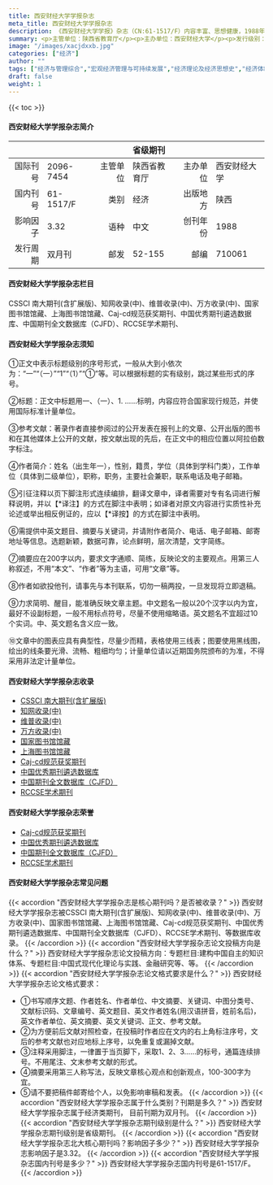 ```yaml
---
title: 西安财经大学学报杂志
meta_title: 西安财经大学学报杂志
description: 《西安财经大学学报》杂志（CN:61-1517/F）内容丰富、思想健康，1988年创刊，目前以双月刊形式发行，刊物对外积极扩大宣传，致力于提高杂志质量与影响。杂志一直秉承"百花齐放、百家争鸣"的方针，倡导学术民主，弘扬严谨的学风。期刊以求真务实为风格，强化特色，致力于繁荣学术，其办刊宗旨是"探索理论前沿、追求学术创新、扶植学苑新人、服务西部经济"。 作为国内外公开发行的学术期刊主要栏目包括财政与税收、西部经济、金融研究、财务、会计与审计、产业经济、经济理论等，覆盖了经济和管理科学的多个领域。《西安财经大学学报》不仅发表了一系列国内经济学家的杰出作品，如马洪、于光远等知名学者，而且近年来，其发表的文章被全国权威转载期刊的摘转率持续提高，影响因子和被引频次迅速提升，学术影响力不断扩大。目前，该期刊已成为中国人文社会科学核心期刊，CSSCI扩展版来源期刊，中国人文社科学报核心期刊，全国高校百强社科期刊，陕西省权威社科学报，RCCSE中国核心学术期刊等。 《西安财经大学学报》的投稿要求严格，要求论文论点突出、方法科学、论据充足、论证严密、逻辑清楚、语言简练，并且摘要应详细说明研究目的、方法、结果、结论和创新之处。此外，论文的开始应有本论题的研究成果综述，指出本文的创新点。
summary: <p>主管单位：陕西省教育厅</p><p>主办单位：西安财经大学</p><p>发行级别：省级期刊</p><p>发行周期：双月刊</p>
image: "/images/xacjdxxb.jpg"
categories: ["经济"]
author: ""
tags: ["经济与管理综合","宏观经济管理与可持续发展","经济理论及经济思想史","经济体制改革","经济统计","农业经济","工业经济","交通运输经济","企业经济","旅游","文化经济","信息经济与邮政经济","服务业经济","贸易经济","财政与税收","金融","证券","保险","投资","会计","审计","市场研究与信息","管理学","领导学与决策学","科学研究管理",]
draft: false
weight: 1
---
```


{{< toc >}}

#### 西安财经大学学报杂志简介
|               |                               |               | 省级期刊        |               |                           |
| ------------: | :---------------------------- | ------------: | :---------------------------- | ------------: | :------------------------ |
| 国际刊号      | 2096-7454   | 主管单位      | 陕西省教育厅     | 主办单位      | 西安财经大学     |
| 国内刊号      | 61-1517/F        | 类别          | 经济       | 出版地方      | 陕西           |
| 影响因子      | 3.32        | 语种          | 中文             | 创刊年份      | 1988    |
| 发行周期      | 双月刊    | 邮发          | 52-155              | 邮编          | 710061      |

#### 西安财经大学学报杂志栏目
<span>CSSCI 南大期刊(含扩展版)</span>、<span>知网收录(中)</span>、<span>维普收录(中)</span>、<span>万方收录(中)</span>、<span>国家图书馆馆藏</span>、<span>上海图书馆馆藏</span>、<span>Caj-cd规范获奖期刊</span>、<span>中国优秀期刊遴选数据库</span>、<span>中国期刊全文数据库（CJFD）</span>、<span>RCCSE学术期刊</span>、

#### 西安财经大学学报杂志须知
<p><p>
	①正文中表示标题级别的序号形式，一般从大到小依次为：“一”“（一）”“1”“（1）”“①”等。可以根据标题的实有级别，跳过某些形式的序号。
</p><p>
	②标题：正文中标题用一、（一）、1. ……标明，内容应符合国家现行规范，并使用国际标准计量单位。
</p><p>
	③参考文献：著录作者直接参阅过的公开发表在报刊上的文章、公开出版的图书和在其他媒体上公开的文献，按文献出现的先后，在正文中的相应位置以阿拉伯数字标注。
</p><p>
	④作者简介：姓名（出生年一），性别，籍贯，学位（具体到学科门类），工作单位（具体到二级单位），职称，职务，主要社会兼职，联系电话及电子邮箱。
</p><p>
	⑤引征注释以页下脚注形式连续编排，翻译文章中，译者需要对专有名词进行解释说明，并以【*译注】的方式在脚注中表明；如译者对原文内容进行实质性补充论述或举出相反例证的，应以【*译按】的方式在脚注中表明。
</p><p>
	⑥需提供中英文题目、摘要与关键词，并请附作者简介、电话、电子邮箱、邮寄地址等信息。选题新颖，数据可靠，论点鲜明，层次清楚，文字简练。
</p><p>
	⑦摘要应在200字以内，要求文字通顺、简练，反映论文的主要观点。用第三人称叙述，不用“本文”、“作者”等为主语，可用“文章”等。
</p><p>
	⑧作者如欲投他刊，请事先与本刊联系，切勿一稿两投，一旦发现将立即退稿。
</p><p>
	⑨力求简明、醒目，能准确反映文章主题。中文题名一般以20个汉字以内为宜，最好不设副标题，一般不用标点符号，尽量不使用缩略语。英文题名不宜超过10个实词。中、英文题名含义应一致。
</p><p>
	⑩文章中的图表应具有典型性，尽量少而精，表格使用三线表；图要使用黑线图，绘出的线条要光滑、流畅、粗细均匀；计量单位请以近期国务院颁布的为准，不得采用非法定计量单位。
</p></p>


#### 西安财经大学学报杂志收录
<ul>
    <li class="inline-block">
        <a class="bg-theme-light hover:bg-primary dark:bg-darkmode-theme-light dark:hover:bg-darkmode-primary dark:hover:text-dark m-1 block rounded px-3 py-1 hover:text-white" href="#西安财经大学学报杂志收录">
        CSSCI 南大期刊(含扩展版)
        </a>
    </li>
    <li class="inline-block">
        <a class="bg-theme-light hover:bg-primary dark:bg-darkmode-theme-light dark:hover:bg-darkmode-primary dark:hover:text-dark m-1 block rounded px-3 py-1 hover:text-white" href="#西安财经大学学报杂志收录">
        知网收录(中)
        </a>
    </li>
    <li class="inline-block">
        <a class="bg-theme-light hover:bg-primary dark:bg-darkmode-theme-light dark:hover:bg-darkmode-primary dark:hover:text-dark m-1 block rounded px-3 py-1 hover:text-white" href="#西安财经大学学报杂志收录">
        维普收录(中)
        </a>
    </li>
    <li class="inline-block">
        <a class="bg-theme-light hover:bg-primary dark:bg-darkmode-theme-light dark:hover:bg-darkmode-primary dark:hover:text-dark m-1 block rounded px-3 py-1 hover:text-white" href="#西安财经大学学报杂志收录">
        万方收录(中)
        </a>
    </li>
    <li class="inline-block">
        <a class="bg-theme-light hover:bg-primary dark:bg-darkmode-theme-light dark:hover:bg-darkmode-primary dark:hover:text-dark m-1 block rounded px-3 py-1 hover:text-white" href="#西安财经大学学报杂志收录">
        国家图书馆馆藏
        </a>
    </li>
    <li class="inline-block">
        <a class="bg-theme-light hover:bg-primary dark:bg-darkmode-theme-light dark:hover:bg-darkmode-primary dark:hover:text-dark m-1 block rounded px-3 py-1 hover:text-white" href="#西安财经大学学报杂志收录">
        上海图书馆馆藏
        </a>
    </li>
    <li class="inline-block">
        <a class="bg-theme-light hover:bg-primary dark:bg-darkmode-theme-light dark:hover:bg-darkmode-primary dark:hover:text-dark m-1 block rounded px-3 py-1 hover:text-white" href="#西安财经大学学报杂志收录">
        Caj-cd规范获奖期刊
        </a>
    </li>
    <li class="inline-block">
        <a class="bg-theme-light hover:bg-primary dark:bg-darkmode-theme-light dark:hover:bg-darkmode-primary dark:hover:text-dark m-1 block rounded px-3 py-1 hover:text-white" href="#西安财经大学学报杂志收录">
        中国优秀期刊遴选数据库
        </a>
    </li>
    <li class="inline-block">
        <a class="bg-theme-light hover:bg-primary dark:bg-darkmode-theme-light dark:hover:bg-darkmode-primary dark:hover:text-dark m-1 block rounded px-3 py-1 hover:text-white" href="#西安财经大学学报杂志收录">
        中国期刊全文数据库（CJFD）
        </a>
    </li>
    <li class="inline-block">
        <a class="bg-theme-light hover:bg-primary dark:bg-darkmode-theme-light dark:hover:bg-darkmode-primary dark:hover:text-dark m-1 block rounded px-3 py-1 hover:text-white" href="#西安财经大学学报杂志收录">
        RCCSE学术期刊
        </a>
    </li>
</ul>



#### 西安财经大学学报杂志荣誉
<ul>
    <li class="inline-block">
        <a class="bg-theme-light hover:bg-primary dark:bg-darkmode-theme-light dark:hover:bg-darkmode-primary dark:hover:text-dark m-1 block rounded px-3 py-1 hover:text-white" href="#西安财经大学学报杂志荣誉">
        Caj-cd规范获奖期刊
        </a>
    </li>
    <li class="inline-block">
        <a class="bg-theme-light hover:bg-primary dark:bg-darkmode-theme-light dark:hover:bg-darkmode-primary dark:hover:text-dark m-1 block rounded px-3 py-1 hover:text-white" href="#西安财经大学学报杂志荣誉">
        中国优秀期刊遴选数据库
        </a>
    </li>
    <li class="inline-block">
        <a class="bg-theme-light hover:bg-primary dark:bg-darkmode-theme-light dark:hover:bg-darkmode-primary dark:hover:text-dark m-1 block rounded px-3 py-1 hover:text-white" href="#西安财经大学学报杂志荣誉">
        中国期刊全文数据库（CJFD）
        </a>
    </li>
    <li class="inline-block">
        <a class="bg-theme-light hover:bg-primary dark:bg-darkmode-theme-light dark:hover:bg-darkmode-primary dark:hover:text-dark m-1 block rounded px-3 py-1 hover:text-white" href="#西安财经大学学报杂志荣誉">
        RCCSE学术期刊
        </a>
    </li>
</ul>












#### 西安财经大学学报杂志常见问题
{{< accordion "西安财经大学学报杂志是核心期刊吗？是否被收录？" >}}
西安财经大学学报杂志被CSSCI 南大期刊(含扩展版)、知网收录(中)、维普收录(中)、万方收录(中)、国家图书馆馆藏、上海图书馆馆藏、Caj-cd规范获奖期刊、中国优秀期刊遴选数据库、中国期刊全文数据库（CJFD）、RCCSE学术期刊、等数据库收录。
{{< /accordion >}}
{{< accordion "西安财经大学学报杂志论文投稿方向是什么？" >}}
西安财经大学学报杂志论文投稿方向：专题栏目:建构中国自主的知识体系、专题栏目:中国式现代化理论与实践、金融研究等、等。
{{< /accordion >}}
{{< accordion "西安财经大学学报杂志论文格式要求是什么？" >}}
西安财经大学学报杂志论文格式要求：
- ①书写顺序文题、作者姓名、作者单位、中文摘要、关键词、中图分类号、文献标识码、文章编号、英文题目、英文作者姓名(用汉语拼音，姓前名后)，英文作者单位、英文摘要、英文关键词、正文、参考文献。
- ②为方便前后文献对照检查，在投稿时作者应在文内的右上角标注序号，文后的参考文献也对应地标上序号，以免重复或漏掉文献。
- ③注释采用脚注，一律置于当页脚下，采取1、2、3……的标号，通篇连续排号。不用尾注、文末参考文献的形式。
- ④摘要采用第三人称写法，反映文章核心观点和创新观点，100-300字为宜。
- ⑤请不要把稿件邮寄给个人，以免影响审稿和发表。
{{< /accordion >}}
{{< accordion "西安财经大学学报杂志属于什么类别？刊期是多久？" >}}
西安财经大学学报杂志属于经济类期刊， 目前刊期为双月刊。
{{< /accordion >}}
{{< accordion "西安财经大学学报杂志期刊级别是什么？" >}}
西安财经大学学报杂志期刊级别是省级期刊。
{{< /accordion >}}
{{< accordion "西安财经大学学报杂志北大核心期刊吗？影响因子多少？" >}}
西安财经大学学报杂志影响因子是3.32。
{{< /accordion >}}
{{< accordion "西安财经大学学报杂志国内刊号是多少？" >}}
西安财经大学学报杂志国内刊号是61-1517/F。
{{< /accordion >}}